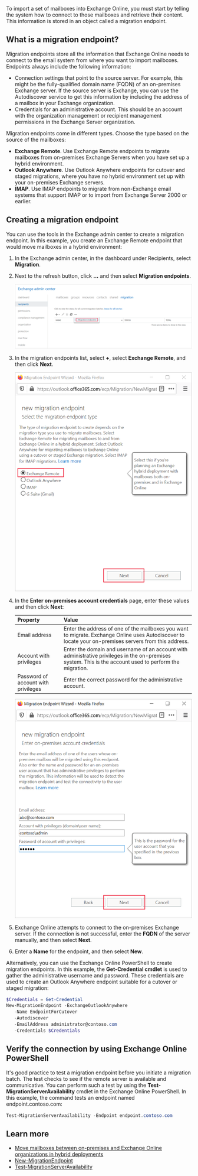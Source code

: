 To import a set of mailboxes into Exchange Online, you must start by telling the system how to connect to those mailboxes and retrieve their content. This information is stored in an object called a migration endpoint.

## What is a migration endpoint?

Migration endpoints store all the information that Exchange Online needs to connect to the email system from where you want to import mailboxes. Endpoints always include the following information:

- Connection settings that point to the source server. For example, this might be the fully-qualified domain name (FQDN) of an on-premises Exchange server. If the source server is Exchange, you can use the Autodiscover service to get this information by including the address of a mailbox in your Exchange organization.
- Credentials for an administrative account. This should be an account with the organization management or recipient management permissions in the Exchange Server organization.

Migration endpoints come in different types. Choose the type based on the source of the mailboxes:

- **Exchange Remote**. Use Exchange Remote endpoints to migrate mailboxes from on-premises Exchange Servers when you have set up a hybrid environment.
- **Outlook Anywhere**. Use Outlook Anywhere endpoints for cutover and staged migrations, where you have no hybrid environment set up with your on-premises Exchange servers.
- **IMAP**. Use IMAP endpoints to migrate from non-Exchange email systems that support IMAP or to import from Exchange Server 2000 or earlier.

## Creating a migration endpoint

You can use the tools in the Exchange admin center to create a migration endpoint. In this example, you create an Exchange Remote endpoint that would move mailboxes in a hybrid environment:

1. In the Exchange admin center, in the dashboard under Recipients, select **Migration**.
2. Next to the refresh button, click **…** and then select **Migration endpoints**.

   ![Select migration endpoints](../media/migration-endpoints.png)

3. In the migration endpoints list, select **+**, select **Exchange Remote**, and then click **Next**.

   ![Select Exchange Remote](../media/exchange-remote.png)

4. In the **Enter on-premises account credentials** page, enter these values and then click **Next**:

   | Property  |  Value |
   |---|---|
   | Email address  | Enter the address of one of the mailboxes you want to migrate. Exchange Online uses Autodiscover to locate your on-premises servers from this address.  |
   | Account with privileges  | Enter the domain and username of an account with administrative privileges in the on-premises system. This is the account used to perform the migration.  |
   | Password of account with privileges  | Enter the correct password for the administrative account.  |

   ![Migration Endpoint Wizard](../media/migration-endpoint-wizard.png)

5. Exchange Online attempts to connect to the on-premises Exchange server. If the connection is not successful, enter the **FQDN** of the server manually, and then select **Next**.
6. Enter a **Name** for the endpoint, and then select **New**.

Alternatively, you can use the Exchange Online PowerShell to create migration endpoints. In this example, the **Get-Credential cmdlet** is used to gather the administrative username and password. These credentials are used to create an Outlook Anywhere endpoint suitable for a cutover or staged migration:

```powershell
$Credentials = Get-Credential 
New-MigrationEndpoint -ExchangeOutlookAnywhere 
   -Name EndpointForCutover 
   -Autodiscover 
   -EmailAddress administrator@contoso.com 
   -Credentials $Credentials
```

## Verify the connection by using Exchange Online PowerShell

It's good practice to test a migration endpoint before you initiate a migration batch. The test checks to see if the remote server is available and communicative. You can perform such a test by using the **Test-MigrationServerAvailability** cmdlet in the Exchange Online PowerShell. In this example, the command tests an endpoint named endpoint.contoso.com:

```powershell
Test-MigrationServerAvailability -Endpoint endpoint.contoso.com
```

## Learn more

- [Move mailboxes between on-premises and Exchange Online organizations in hybrid deployments](/Exchange/hybrid-deployment/move-mailboxes?azure-portal=true)
- [New-MigrationEndpoint](/powershell/module/exchange/move-and-migration/new-migrationendpoint?azure-portal=true)
- [Test-MigrationServerAvailability](/powershell/module/exchange/move-and-migration/test-migrationserveravailability?azure-portal=true)
